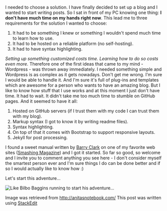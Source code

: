 I needed to choose a solution. I have finally decided to set up a blog and I wanted to start writing posts. So I sat in front of my PC knowing one thing: **I don't have much time on my hands right now**. This lead me to three requirements for the solution I wanted to choose:

 1. It had to be something I knew or something I wouldn't spend much time to learn how to use.
 2. It had to be hosted on a reliable platform (no self-hosting).
 3. It had to have syntax highlighting.

*Setting up something customized costs time. Learning how to do so costs even more.* 
Therefore one of the first ideas that came to my mind - Wordpress - was thrown away immediately. I needed something simple and Wordpress is as complex as it gets nowadays. Don't get me wrong. I'm sure I would be able to handle it. And I'm sure it's full of plug-ins and templates which are awesome for a person who wants to have an amazing blog. But I like to know how stuff that I use works and at this moment I just don't have time. It had to wait.
It didn't take me too much time to stumble on GitHub pages. And it seemed to have it all:

 1. Hosted on GitHub servers (if I trust them with my code I can trust them with my blog).
 2. Markup syntax (I got to know it by writing readme files).
 3. Syntax highlighting.
 4. On top of that it comes with Bootstrap to support responsive layouts.
 5. Jekyll for post processing.

I found a sweet manual written by [Barry Clark](http://www.barryclark.co/) on one of my favorite web sites ([Smashing Magazine](https://www.smashingmagazine.com/2014/08/build-blog-jekyll-github-pages/)) and I got it started. So far so good, so welcome and I invite you to comment anything you see here - I don't consider myself the smartest person ever and I'm sure things I do can be done better and if so I would actually like to know how :)

Let's start this adventure...

![Like Bilbo Baggins running to start his adventure...](http://anitasnotebook.com/travelstories/wp-content/uploads/2013/06/Bilbo-Baggins-Travel-Im-Going-On-An-Adventure.jpg)

Image was retrieved from http://anitasnotebook.com/
This post was written using [StackEdit](https://stackedit.io/)
